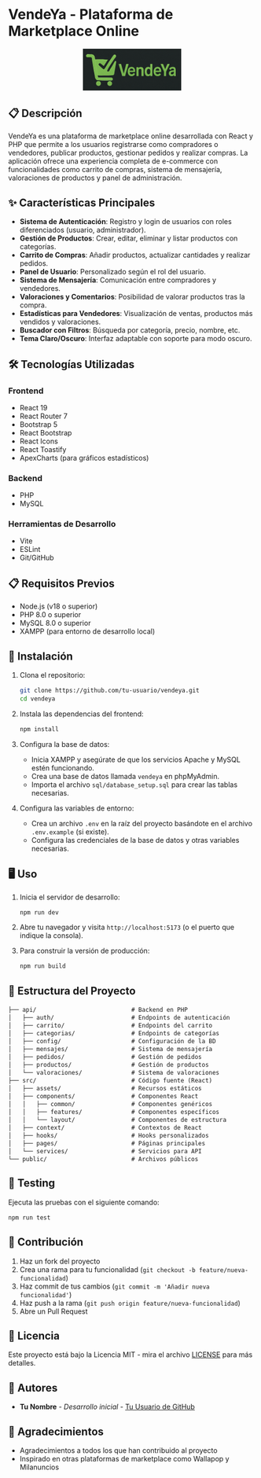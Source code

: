 # VendeYa - Plataforma de Marketplace Online

<p align="center">
  <img src="./src/assets/VendeYa_Logo.png" alt="VendeYa Logo" width="200">
</p>

## 📋 Descripción

VendeYa es una plataforma de marketplace online desarrollada con React y PHP que permite a los usuarios registrarse como compradores o vendedores, publicar productos, gestionar pedidos y realizar compras. La aplicación ofrece una experiencia completa de e-commerce con funcionalidades como carrito de compras, sistema de mensajería, valoraciones de productos y panel de administración.

## ✨ Características Principales

- **Sistema de Autenticación**: Registro y login de usuarios con roles diferenciados (usuario, administrador).
- **Gestión de Productos**: Crear, editar, eliminar y listar productos con categorías.
- **Carrito de Compras**: Añadir productos, actualizar cantidades y realizar pedidos.
- **Panel de Usuario**: Personalizado según el rol del usuario.
- **Sistema de Mensajería**: Comunicación entre compradores y vendedores.
- **Valoraciones y Comentarios**: Posibilidad de valorar productos tras la compra.
- **Estadísticas para Vendedores**: Visualización de ventas, productos más vendidos y valoraciones.
- **Buscador con Filtros**: Búsqueda por categoría, precio, nombre, etc.
- **Tema Claro/Oscuro**: Interfaz adaptable con soporte para modo oscuro.

## 🛠️ Tecnologías Utilizadas

### Frontend
- React 19
- React Router 7
- Bootstrap 5
- React Bootstrap
- React Icons
- React Toastify
- ApexCharts (para gráficos estadísticos)

### Backend
- PHP
- MySQL

### Herramientas de Desarrollo
- Vite
- ESLint
- Git/GitHub

## 📋 Requisitos Previos

- Node.js (v18 o superior)
- PHP 8.0 o superior
- MySQL 8.0 o superior
- XAMPP (para entorno de desarrollo local)

## 🚀 Instalación

1. Clona el repositorio:
   ```bash
   git clone https://github.com/tu-usuario/vendeya.git
   cd vendeya
   ```

2. Instala las dependencias del frontend:
   ```bash
   npm install
   ```

3. Configura la base de datos:
   - Inicia XAMPP y asegúrate de que los servicios Apache y MySQL estén funcionando.
   - Crea una base de datos llamada `vendeya` en phpMyAdmin.
   - Importa el archivo `sql/database_setup.sql` para crear las tablas necesarias.

4. Configura las variables de entorno:
   - Crea un archivo `.env` en la raíz del proyecto basándote en el archivo `.env.example` (si existe).
   - Configura las credenciales de la base de datos y otras variables necesarias.

## 🖥️ Uso

1. Inicia el servidor de desarrollo:
   ```bash
   npm run dev
   ```

2. Abre tu navegador y visita `http://localhost:5173` (o el puerto que indique la consola).

3. Para construir la versión de producción:
   ```bash
   npm run build
   ```

## 📁 Estructura del Proyecto

```
├── api/                           # Backend en PHP
│   ├── auth/                      # Endpoints de autenticación
│   ├── carrito/                   # Endpoints del carrito
│   ├── categorias/                # Endpoints de categorías
│   ├── config/                    # Configuración de la BD
│   ├── mensajes/                  # Sistema de mensajería
│   ├── pedidos/                   # Gestión de pedidos
│   ├── productos/                 # Gestión de productos
│   └── valoraciones/              # Sistema de valoraciones
├── src/                           # Código fuente (React)
│   ├── assets/                    # Recursos estáticos
│   ├── components/                # Componentes React
│   │   ├── common/                # Componentes genéricos
│   │   ├── features/              # Componentes específicos
│   │   └── layout/                # Componentes de estructura
│   ├── context/                   # Contextos de React
│   ├── hooks/                     # Hooks personalizados
│   ├── pages/                     # Páginas principales
│   └── services/                  # Servicios para API
└── public/                        # Archivos públicos
```

## 🧪 Testing

Ejecuta las pruebas con el siguiente comando:

```bash
npm run test
```

## 🤝 Contribución

1. Haz un fork del proyecto
2. Crea una rama para tu funcionalidad (`git checkout -b feature/nueva-funcionalidad`)
3. Haz commit de tus cambios (`git commit -m 'Añadir nueva funcionalidad'`)
4. Haz push a la rama (`git push origin feature/nueva-funcionalidad`)
5. Abre un Pull Request

## 📄 Licencia

Este proyecto está bajo la Licencia MIT - mira el archivo [LICENSE](LICENSE) para más detalles.

## 👥 Autores

- **Tu Nombre** - *Desarrollo inicial* - [Tu Usuario de GitHub](https://github.com/tu-usuario)

## 🙏 Agradecimientos

- Agradecimientos a todos los que han contribuido al proyecto
- Inspirado en otras plataformas de marketplace como Wallapop y Milanuncios
